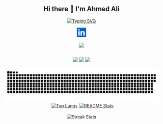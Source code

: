 <h2 align="center"> Hi there 👋 I'm Ahmed Ali </h2>
<p align="center">
  <a href="https://git.io/typing-svg"><img src="https://readme-typing-svg.demolab.com?font=Fira+Code&pause=1000&center=true&vCenter=true&random=false&width=440&height=45&lines=Full-stack+developer;7+years+of+experience;Always+learning" alt="Typing SVG" /></a>
</p>

<!-- <p><img align="right" src="https://komarev.com/ghpvc/?username=ally-ahmed&label=Profile%20views&color=0e75b6&style=flat" alt="ally-ahmed" /></p> -->

<div align="center" style="">
  <a href="https://x.com/ahmedaalliy" target="blank" alt="Twitter profile"><svg width="40" height="30" xmlns="http://www.w3.org/2000/svg"  fill="none" viewBox="0 0 1200 1227"><path fill="#fff" d="M714.163 519.284 1160.89 0h-105.86L667.137 450.887 357.328 0H0l468.492 681.821L0 1226.37h105.866l409.625-476.152 327.181 476.152H1200L714.137 519.284h.026ZM569.165 687.828l-47.468-67.894-377.686-540.24h162.604l304.797 435.991 47.468 67.894 396.2 566.721H892.476L569.165 687.854v-.026Z"/></svg></a>
  <a href="https://www.linkedin.com/in/ahmedally/" target="blank" alt="LinkedIn profile"><svg width="40" height="30" xmlns="http://www.w3.org/2000/svg" preserveAspectRatio="xMidYMid" viewBox="0 0 256 256"><path d="M218.123 218.127h-37.931v-59.403c0-14.165-.253-32.4-19.728-32.4-19.756 0-22.779 15.434-22.779 31.369v60.43h-37.93V95.967h36.413v16.694h.51a39.907 39.907 0 0 1 35.928-19.733c38.445 0 45.533 25.288 45.533 58.186l-.016 67.013ZM56.955 79.27c-12.157.002-22.014-9.852-22.016-22.009-.002-12.157 9.851-22.014 22.008-22.016 12.157-.003 22.014 9.851 22.016 22.008A22.013 22.013 0 0 1 56.955 79.27m18.966 138.858H37.95V95.967h37.97v122.16ZM237.033.018H18.89C8.58-.098.125 8.161-.001 18.471v219.053c.122 10.315 8.576 18.582 18.89 18.474h218.144c10.336.128 18.823-8.139 18.966-18.474V18.454c-.147-10.33-8.635-18.588-18.966-18.453" fill="#0A66C2"/></svg></a>
  <a href="https://www.instagram.com/_ahmedaalliy/" target="blank" alt="Instagram profile"><svg width="40" height="30" xmlns="http://www.w3.org/2000/svg" preserveAspectRatio="xMidYMid" viewBox="0 0 256 256"><path fill="#fff" d="M128 23.064c34.177 0 38.225.13 51.722.745 12.48.57 19.258 2.655 23.769 4.408 5.974 2.322 10.238 5.096 14.717 9.575 4.48 4.479 7.253 8.743 9.575 14.717 1.753 4.511 3.838 11.289 4.408 23.768.615 13.498.745 17.546.745 51.723 0 34.178-.13 38.226-.745 51.723-.57 12.48-2.655 19.257-4.408 23.768-2.322 5.974-5.096 10.239-9.575 14.718-4.479 4.479-8.743 7.253-14.717 9.574-4.511 1.753-11.289 3.839-23.769 4.408-13.495.616-17.543.746-51.722.746-34.18 0-38.228-.13-51.723-.746-12.48-.57-19.257-2.655-23.768-4.408-5.974-2.321-10.239-5.095-14.718-9.574-4.479-4.48-7.253-8.744-9.574-14.718-1.753-4.51-3.839-11.288-4.408-23.768-.616-13.497-.746-17.545-.746-51.723 0-34.177.13-38.225.746-51.722.57-12.48 2.655-19.258 4.408-23.769 2.321-5.974 5.095-10.238 9.574-14.717 4.48-4.48 8.744-7.253 14.718-9.575 4.51-1.753 11.288-3.838 23.768-4.408 13.497-.615 17.545-.745 51.723-.745M128 0C93.237 0 88.878.147 75.226.77c-13.625.622-22.93 2.786-31.071 5.95-8.418 3.271-15.556 7.648-22.672 14.764C14.367 28.6 9.991 35.738 6.72 44.155 3.555 52.297 1.392 61.602.77 75.226.147 88.878 0 93.237 0 128c0 34.763.147 39.122.77 52.774.622 13.625 2.785 22.93 5.95 31.071 3.27 8.417 7.647 15.556 14.763 22.672 7.116 7.116 14.254 11.492 22.672 14.763 8.142 3.165 17.446 5.328 31.07 5.95 13.653.623 18.012.77 52.775.77s39.122-.147 52.774-.77c13.624-.622 22.929-2.785 31.07-5.95 8.418-3.27 15.556-7.647 22.672-14.763 7.116-7.116 11.493-14.254 14.764-22.672 3.164-8.142 5.328-17.446 5.95-31.07.623-13.653.77-18.012.77-52.775s-.147-39.122-.77-52.774c-.622-13.624-2.786-22.929-5.95-31.07-3.271-8.418-7.648-15.556-14.764-22.672C227.4 14.368 220.262 9.99 211.845 6.72c-8.142-3.164-17.447-5.328-31.071-5.95C167.122.147 162.763 0 128 0Zm0 62.27C91.698 62.27 62.27 91.7 62.27 128c0 36.302 29.428 65.73 65.73 65.73 36.301 0 65.73-29.428 65.73-65.73 0-36.301-29.429-65.73-65.73-65.73Zm0 108.397c-23.564 0-42.667-19.103-42.667-42.667S104.436 85.333 128 85.333s42.667 19.103 42.667 42.667-19.103 42.667-42.667 42.667Zm83.686-110.994c0 8.484-6.876 15.36-15.36 15.36-8.483 0-15.36-6.876-15.36-15.36 0-8.483 6.877-15.36 15.36-15.36 8.484 0 15.36 6.877 15.36 15.36Z"/></svg></a>

  <a href="https://www.ahmedali.io/" alt="Blog"><img align="center" height="30" src="https://img.shields.io/badge/ahmedali.io-000?style=flat"/><a/>
</div>

<br />

<div align="center">
    <img src="https://skillicons.dev/icons?i=python,javascript,typescript,nodejs,java,c,cpp,sqlite,postgres,mysql,mongodb,aws,cloudflare" />
    <img src="https://skillicons.dev/icons?i=react,vue,nextjs,nuxtjs,tailwind,html,electron,qt,fastapi,express,flask,docker,git,bash,github" />
    <img src="https://skillicons.dev/icons?i=githubactions,neovim,vscode" />
</div>
<br />

<div align="center">
<picture>
  <source media="(prefers-color-scheme: dark)" srcset="https://raw.githubusercontent.com/ally-ahmed/ally-ahmed/output/github-contribution-grid-snake-dark.svg" />
  <source media="(prefers-color-scheme: light)" srcset="https://raw.githubusercontent.com/ally-ahmed/ally-ahmed/output/github-contribution-grid-snake.svg" />
  <img alt="github-snake" src="https://raw.githubusercontent.com/ally-ahmed/ally-ahmed/output/github-contribution-grid-snake.svg" />
</picture>
</div>
<div align="center" style="display: flex; justify-content: center; column-gap: 0.375rem;"> 
  <a href="https://github.com/ally-ahmed">
      <picture>
        <source
          srcset="https://github-readme-stats-eight-xi-56.vercel.app/api/top-langs?username=ally-ahmed&bg_color=00000000&show_icons=true&locale=en&hide=HTML&langs_count=8&layout=compact&theme=react&border_radius=10&size_weight=0.5&count_weight=0.5&exclude_repo=github-readme-stats"
          media="(prefers-color-scheme: dark)"
        />
        <source
          srcset="https://github-readme-stats-eight-xi-56.vercel.app/api/top-langs?username=ally-ahmed&bg_color=00000000&show_icons=true&locale=en&hide=HTML&langs_count=8&layout=compact&border_radius=10&size_weight=0.5&count_weight=0.5&exclude_repo=github-readme-stats"
          media="(prefers-color-scheme: light), (prefers-color-scheme: no-preference)"
        />
        <img height=200 align="center" src="https://github-readme-stats-eight-xi-56.vercel.app/api/top-langs?username=ally-ahmed&bg_color=00000000&show_icons=true&locale=en&hide=HTML&langs_count=8&layout=compact&border_radius=10&size_weight=0.5&count_weight=0.5&exclude_repo=github-readme-stats" alt="Top Langs" />
      </picture>
  </a>

  <a href="https://github.com/ally-ahmed" >
      <picture>
        <source
          srcset="https://github-readme-stats-eight-xi-56.vercel.app/api?username=ally-ahmed&bg_color=00000000&count_private=true&show_icons=true&theme=react&rank_icon=github&border_radius=10"
          media="(prefers-color-scheme: dark)"
        />
        <source
          srcset="https://github-readme-stats-eight-xi-56.vercel.app/api?username=ally-ahmed&bg_color=00000000&count_private=true&show_icons=true&rank_icon=github&border_radius=10"
          media="(prefers-color-scheme: light), (prefers-color-scheme: no-preference)"
        />
        <img align="center" height=200 src="https://github-readme-stats-eight-xi-56.vercel.app/api?username=ally-ahmed&bg_color=00000000&count_private=true&show_icons=true&rank_icon=github&border_radius=10"  alt="README Stats"/>
      </picture>
  </a>
</div>
  <!-- <img align="center" src="https://streak-stats.demolab.com/?user=ally-ahmed&background=00000000&count_private=true&theme=react&border_radius=10" alt="Streak stats"/> -->
<br />
<div align="center">
  <a>
      <picture>
        <source
          srcset="https://streak-stats.demolab.com/?user=ally-ahmed&background=00000000&count_private=true&theme=react&border_radius=10&theme=react"
          media="(prefers-color-scheme: dark)"
        />
        <source
          srcset="https://streak-stats.demolab.com/?user=ally-ahmed&background=00000000&count_private=true&border_radius=10"
          media="(prefers-color-scheme: light), (prefers-color-scheme: no-preference)"
        />
        <img align="center" src="https://streak-stats.demolab.com/?user=ally-ahmed&background=00000000&count_private=true&border_radius=10" alt="Streak Stats"/>
      </picture>
  </a>
</div>
<!--
**ally-ahmed/ally-ahmed** is a ✨ _special_ ✨ repository because its `README.md` (this file) appears on your GitHub profile.

Here are some ideas to get you started:

- 🔭 I’m currently working on ...
- 🌱 I’m currently learning ...
- 👯 I’m looking to collaborate on ...
- 🤔 I’m looking for help with ...
- 💬 Ask me about ...
- 📫 How to reach me: ...
- 😄 Pronouns: ...
- ⚡ Fun fact: ...
-->
